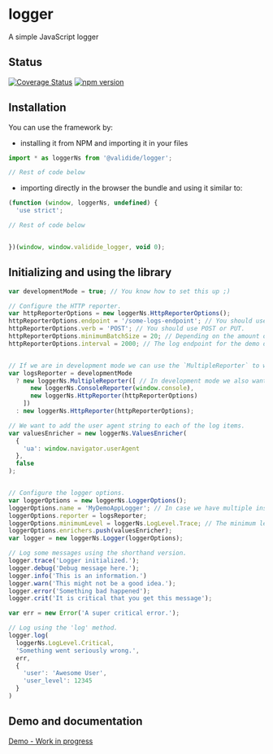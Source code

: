 # logger
A simple JavaScript logger

## Status
[![Coverage Status](https://coveralls.io/repos/github/validide/logger/badge.svg?branch=main)](https://coveralls.io/github/validide/logger?branch=main)
[![npm version](https://img.shields.io/npm/v/@validide/logger)](https://www.npmjs.com/package/@validide/logger)

## Installation
You can use the framework by:
- installing it from NPM and importing it in your files

``` javascript
import * as loggerNs from '@validide/logger';

// Rest of code below

```


- importing directly in the browser the bundle and using it similar to:

``` javascript
(function (window, loggerNs, undefined) {
  'use strict';

// Rest of code below


})(window, window.validide_logger, void 0);
```

## Initializing and using the library

``` javascript
var developmentMode = true; // You know how to set this up ;)

// Configure the HTTP reporter.
var httpReporterOptions = new loggerNs.HttpReporterOptions();
httpReporterOptions.endpoint = '/some-logs-endpoint'; // You should use a working endpoint.
httpReporterOptions.verb = 'POST'; // You should use POST or PUT.
httpReporterOptions.minimumBatchSize = 20; // Depending on the amount of data and latency chose an appropriate value.
httpReporterOptions.interval = 2000; // The log endpoint for the demo does not work so we delay re-trying.


// If we are in development mode we can use the `MultipleReporter` to wrap the HTTP reporter and the console reporter.
var logsReporter = developmentMode
  ? new loggerNs.MultipleReporter([ // In development mode we also want to log to the console.
      new loggerNs.ConsoleReporter(window.console),
      new loggerNs.HttpReporter(httpReporterOptions)
    ])
  : new loggerNs.HttpReporter(httpReporterOptions);

// We want to add the user agent string to each of the log items.
var valuesEnricher = new loggerNs.ValuesEnricher(
  {
    'ua': window.navigator.userAgent
  },
  false
);


// Configure the logger options.
var loggerOptions = new loggerNs.LoggerOptions();
loggerOptions.name = 'MyDemoAppLogger'; // In case we have multiple instances of loggers we can give each a different name.
loggerOptions.reporter = logsReporter;
loggerOptions.minimumLevel = loggerNs.LogLevel.Trace; // The minimum level we should log.
loggerOptions.enrichers.push(valuesEnricher);
var logger = new loggerNs.Logger(loggerOptions);

// Log some messages using the shorthand version.
logger.trace('Logger initialized.');
logger.debug('Debug message here.');
logger.info('This is an information.')
logger.warn('This might not be a good idea.');
logger.error('Something bad happened');
logger.crit('It is critical that you get this message');

var err = new Error('A super critical error.');

// Log using the 'log' method.
logger.log(
  loggerNs.LogLevel.Critical,
  'Something went seriously wrong.',
  err,
  {
    'user': 'Awesome User',
    'user_level': 12345
  }
)
```

## Demo and documentation
[Demo - Work in progress](https://validide.github.io/logger/demo/)
